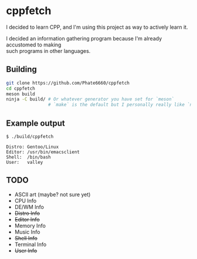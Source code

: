 # cppfetch

I decided to learn CPP, and I'm using this project as way to actively learn it.

I decided an information gathering program because I'm already accustomed to making<br>
such programs in other languages.

## Building

```bash
git clone https://github.com/Phate6660/cppfetch
cd cppfetch
meson build
ninja -C build/ # Or whatever generator you have set for `meson`
                # `make` is the default but I personally really like `ninja`
```

## Example output

`$ ./build/cppfetch`

```
Distro: Gentoo/Linux
Editor: /usr/bin/emacsclient
Shell:  /bin/bash
User:   valley
```

## TODO

- ASCII art (maybe? not sure yet)
- CPU Info
- DE/WM Info
- ~~Distro Info~~
- ~~Editor Info~~
- Memory Info
- Music Info
- ~~Shell Info~~
- Terminal Info
- ~~User Info~~
